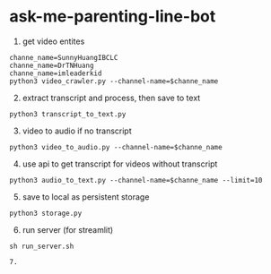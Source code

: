 # ask-me-parenting-line-bot


1. get video entites
```
channe_name=SunnyHuangIBCLC
channe_name=DrTNHuang
channe_name=imleaderkid
python3 video_crawler.py --channel-name=$channe_name
```

2. extract transcript and process, then save to text
```
python3 transcript_to_text.py
```

3. video to audio if no transcript
```
python3 video_to_audio.py --channel-name=$channe_name
```

4. use api to get transcript for videos without transcript
```
python3 audio_to_text.py --channel-name=$channe_name --limit=10
```

5. save to local as persistent storage
```
python3 storage.py
```

6. run server (for streamlit)
```
sh run_server.sh

7.
```